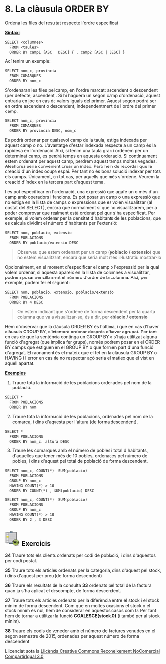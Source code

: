 # 8\. La clàusula ORDER BY

Ordena les files del resultat respecte l'ordre especificat

**<u>Sintaxi</u>**
```
SELECT <columnes>  
  FROM <taules>  
  ORDER BY camp1 [ASC | DESC] { , camp2 [ASC | DESC] }
```
Ací tenim un exemple:
```
SELECT nom_c, provincia  
  FROM COMARQUES  
  ORDER BY nom_c
```
S'ordenaran les files pel camp, en l'ordre marcat: ascendent o descendent (per
defecte, ascendent). Si hi haguera un segon camp d'ordenació, aquest entraria
en joc en cas de valors iguals del primer. Aquest segon podrà ser en ordre
ascendent o descendent, independentment de l'ordre del primer camp.
```
SELECT nom_c, provincia  
  FROM COMARQUES  
  ORDER BY provincia DESC, nom_c
```
Es podrà ordenar per qualsevol camp de la taula, estiga indexada per aquest
camp o no. L'avantatge d'estar indexada respecte a un camp és la rapidesa en
l'ordenació. Així, si tenim una taula gran i ordenem per un determinat camp,
es perdrà temps en aquesta ordenació. Si contínuament estem ordenant per
aquest camp, perdrem aquest temps moltes vegades. Aleshores seria convenient
crear un índex. Però hem de recordar que la creació d'un índex ocupa espai.
Per tant no és bona solució indexar per tots els camps. Únicament, en tot cas,
per aquells que més s'ordene. Veurem la creació d'índex en la tercera part
d'aquest tema.

I es pot especificar en l'ordenació, una expressió que agafe un o més d'un
camp amb operadors i funcions. Es pot posar un camp o una expressió que no
estiga en la llista de camps o expressions que es volen visualitzar (al costat
del SELECT), encara que normalment sí que ho visualitzarem, per a poder
comprovar que realment està ordenat pel que s'ha especificat. Per exemple, si
volem ordenar per la densitat d'habitants de les poblacions, que es calcula
dividint el número d'habitants per l'extensió:
```
SELECT nom, poblacio, extensio  
  FROM POBLACIONS  
  ORDER BY poblacio/extensio DESC
```
> Observeu que estem ordenant per un camp (**poblacio / extensio**) que no
> estem visualitzant, encara que seria molt més il·lustratiu mostrar-lo

Opcionalment, en el moment d'especificar el camp o l'expressió per la qual
volem ordenar, si aquesta apareix en la llista de columnes a visualitzar,
podrem posar senzillament el número d'ordre de la columna. Així, per exemple,
podem fer el següent:
```
SELECT nom, poblacio, extensio, poblacio/extensio  
  FROM POBLACIONS  
  ORDER BY 4 DESC
```
> On estem indicant que s'ordene de forma descendent per la quarta columna que
> va a visualitzar-se, és a dir, per **oblacio / extensio**

Hem d'observar que la clàusula ORDER BY és l'última, i que en cas d'haver
clàusula GROUP BY, s'intentarà ordenar després d'haver agrupat. Per tant en
cas de que la sentència continga un GROUP BY o s'haja utilitzat alguna funció
d'agregat (que implica fer grups), només podrem posar en el ORDER BY camps que
estiguen en el GROUP BY o que formen part d'una funció d'agregat. El raonament
és el mateix que el fet en la clàusula GROUP BY o HAVING i l'error en cas de
no respectar açò seria el matiex que el vist en aquell apartat.

**<u>Exemples</u>**

  1) Traure tota la informació de les poblacions ordenades pel nom de la població.
```
SELECT *  
  FROM POBLACIONS  
  ORDER BY nom
```
  2) Traure tota la informació de les poblacions, ordenades pel nom de la comarca, i dins d'aquesta per l'altura (de forma descendent).
```
SELECT *  
  FROM POBLACIONS  
  ORDER BY nom_c, altura DESC
```
  3) Traure les comarques amb el número de pobles i total d'habitants, d'aquelles que tenen més de 10 pobles, ordenades pel número de pobles, i dins d'aquest pel total de població de forma descendent.

```
SELECT nom_c, COUNT(*), SUM(poblacio)  
  FROM POBLACIONS  
  GROUP BY nom_c  
  HAVING COUNT(*) > 10  
  ORDER BY COUNT(*) , SUM(poblacio) DESC
```

```
SELECT nom_c, COUNT(*), SUM(poblacio)  
  FROM POBLACIONS  
  GROUP BY nom_c  
  HAVING COUNT(*) > 10  
  ORDER BY 2 , 3 DESC
```

## ![](icon_activity.gif) Exercicis

**34** Traure tots els clients ordenats per codi de població, i dins
d'aquestos per codi postal.

**35** Traure tots els articles ordenats per la categoria, dins d'aquest pel
stock, i dins d'aquest per preu (de forma descendent)

**36** Traure els resultats de la consulta **33** ordenats pel total de la
factura quan ja s'ha aplicat el descompte, de forma descendent.

**37** Traure tots els articles ordenats per la diferència entre el stock i
el stock mínim de forma descendent. Com que en moltes ocasions el stock o el
stock mínim és nul, hem de considerar en aquestos casos com 0. Per tant hem de
tornar a utilitzar la funció **COALESCE(stock,0)** (i també per al stock
mínim).

**38** Traure els codis de venedor amb el número de factures venudes en el
segon semestre de 2015, ordenades per aquest número de forma descendent

Llicenciat sota la  [Llicència Creative Commons Reconeixement NoComercial
CompartirIgual 3.0](http://creativecommons.org/licenses/by-nc-sa/3.0/)

